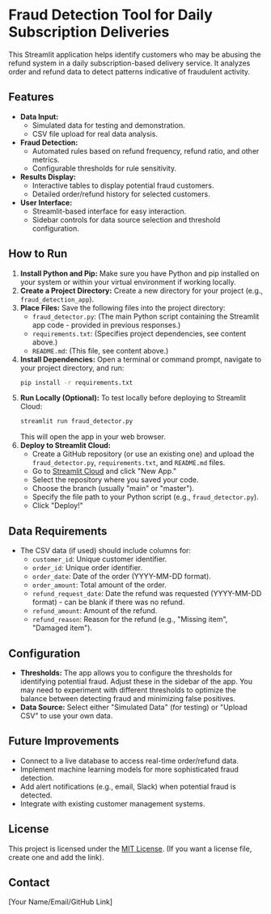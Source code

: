 # Fraud Detection Tool for Daily Subscription Deliveries

This Streamlit application helps identify customers who may be abusing the refund system in a daily subscription-based delivery service.  It analyzes order and refund data to detect patterns indicative of fraudulent activity.

## Features

*   **Data Input:**
    *   Simulated data for testing and demonstration.
    *   CSV file upload for real data analysis.
*   **Fraud Detection:**
    *   Automated rules based on refund frequency, refund ratio, and other metrics.
    *   Configurable thresholds for rule sensitivity.
*   **Results Display:**
    *   Interactive tables to display potential fraud customers.
    *   Detailed order/refund history for selected customers.
*   **User Interface:**
    *   Streamlit-based interface for easy interaction.
    *   Sidebar controls for data source selection and threshold configuration.

## How to Run

1.  **Install Python and Pip:** Make sure you have Python and pip installed on your system or within your virtual environment if working locally.
2.  **Create a Project Directory:**  Create a new directory for your project (e.g., `fraud_detection_app`).
3.  **Place Files:**  Save the following files into the project directory:
    *   `fraud_detector.py`:  (The main Python script containing the Streamlit app code - provided in previous responses.)
    *   `requirements.txt`:  (Specifies project dependencies, see content above.)
    *   `README.md`:  (This file, see content above.)
4.  **Install Dependencies:** Open a terminal or command prompt, navigate to your project directory, and run:
    ```bash
    pip install -r requirements.txt
    ```
5.  **Run Locally (Optional):**  To test locally before deploying to Streamlit Cloud:
    ```bash
    streamlit run fraud_detector.py
    ```
    This will open the app in your web browser.
6.  **Deploy to Streamlit Cloud:**
    *   Create a GitHub repository (or use an existing one) and upload the `fraud_detector.py`, `requirements.txt`, and `README.md` files.
    *   Go to [Streamlit Cloud](https://streamlit.io/cloud) and click "New App."
    *   Select the repository where you saved your code.
    *   Choose the branch (usually "main" or "master").
    *   Specify the file path to your Python script (e.g., `fraud_detector.py`).
    *   Click "Deploy!"

## Data Requirements

*   The CSV data (if used) should include columns for:
    *   `customer_id`: Unique customer identifier.
    *   `order_id`: Unique order identifier.
    *   `order_date`: Date of the order (YYYY-MM-DD format).
    *   `order_amount`: Total amount of the order.
    *   `refund_request_date`: Date the refund was requested (YYYY-MM-DD format) - can be blank if there was no refund.
    *   `refund_amount`: Amount of the refund.
    *   `refund_reason`:  Reason for the refund (e.g., "Missing item", "Damaged item").

## Configuration

*   **Thresholds:** The app allows you to configure the thresholds for identifying potential fraud. Adjust these in the sidebar of the app. You may need to experiment with different thresholds to optimize the balance between detecting fraud and minimizing false positives.
*   **Data Source:** Select either "Simulated Data" (for testing) or "Upload CSV" to use your own data.

## Future Improvements

*   Connect to a live database to access real-time order/refund data.
*   Implement machine learning models for more sophisticated fraud detection.
*   Add alert notifications (e.g., email, Slack) when potential fraud is detected.
*   Integrate with existing customer management systems.

## License

This project is licensed under the [MIT License](LICENSE). (If you want a license file, create one and add the link).

## Contact

[Your Name/Email/GitHub Link]

